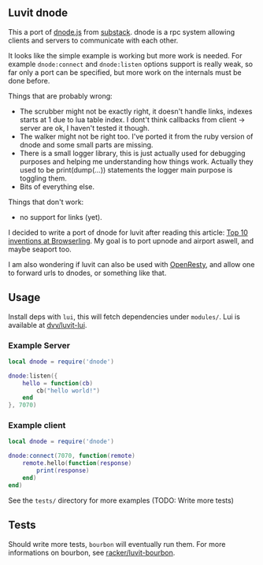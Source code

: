 ## Luvit dnode

This a port of [dnode.js](https://github.com/substack/dnode) from [substack](http://substack.net/). dnode is a rpc system allowing clients and servers to communicate with each other. 

It looks like the simple example is working but more work is needed. For example `dnode:connect` and `dnode:listen` options support is really weak, so far only a port can be specified, but more work on the internals must be done before. 

Things that are probably wrong:

- The scrubber might not be exactly right, it doesn't handle links, indexes starts at 1 due to lua table index. I dont't think callbacks from client -> server are ok, I haven't tested it though.
- The walker might not be right too. I've ported it from the ruby version of dnode and some small parts are missing.
- There is a small logger library, this is just actually used for debugging purposes and helping me understanding how things work. Actually they used to be print(dump(...)) statements the logger main purpose is toggling them.
- Bits of everything else.

Things that don't work:

- no support for links (yet).

I decided to write a port of dnode for luvit after reading this article: [Top 10 inventions at Browserling](www.catonmat.net/blog/top-10-browserling-inventions/). My goal is to port upnode and airport aswell, and maybe seaport too.

I am also wondering if luvit can also be used with [OpenResty](http://openresty.org), and allow one to forward urls to dnodes, or something like that.

## Usage

Install deps with `lui`, this will fetch dependencies under `modules/`. Lui is available at [dvv/luvit-lui](https://github.com/dvv/luvit-lui).

### Example Server

```lua
local dnode = require('dnode')

dnode:listen({
	hello = function(cb)
		cb("hello world!")
	end
}, 7070)
```

### Example client

```lua
local dnode = require('dnode')

dnode:connect(7070, function(remote)
	remote.hello(function(response)
		print(response)
	end)
end)
```

See the `tests/` directory for more examples (TODO: Write more tests)

## Tests

Should write more tests, `bourbon` will eventually run them. For more informations on bourbon, see [racker/luvit-bourbon](https://github.com/racker/luvit-bourbon).

